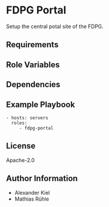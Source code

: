 FDPG Portal
===========

Setup the central potal site of the FDPG.

Requirements
------------

Role Variables
--------------

Dependencies
------------

Example Playbook
----------------

    - hosts: servers
      roles:
         - fdpg-portal

License
-------

Apache-2.0

Author Information
------------------

- Alexander Kiel
- Mathias Rühle
